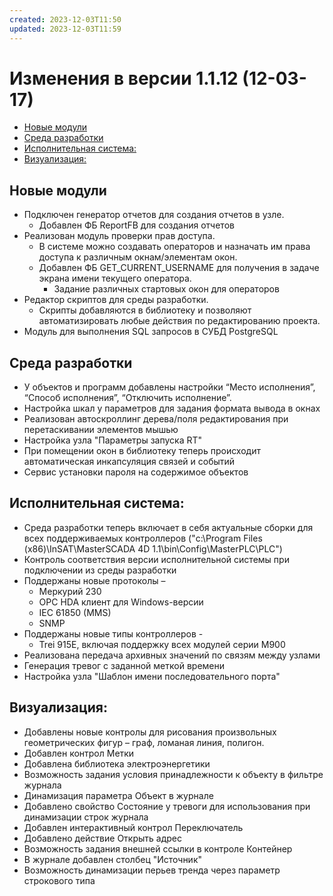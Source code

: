 ```yaml
---
created: 2023-12-03T11:50
updated: 2023-12-03T11:59
---
```

# Изменения в версии 1.1.12 (12-03-17)

- [Новые модули](#%D0%9D%D0%BE%D0%B2%D1%8B%D0%B5-%D0%BC%D0%BE%D0%B4%D1%83%D0%BB%D0%B8)
- [Среда разработки](#%D0%A1%D1%80%D0%B5%D0%B4%D0%B0-%D1%80%D0%B0%D0%B7%D1%80%D0%B0%D0%B1%D0%BE%D1%82%D0%BA%D0%B8)
- [Исполнительная система:](#%D0%98%D1%81%D0%BF%D0%BE%D0%BB%D0%BD%D0%B8%D1%82%D0%B5%D0%BB%D1%8C%D0%BD%D0%B0%D1%8F-%D1%81%D0%B8%D1%81%D1%82%D0%B5%D0%BC%D0%B0)
- [Визуализация:](#%D0%92%D0%B8%D0%B7%D1%83%D0%B0%D0%BB%D0%B8%D0%B7%D0%B0%D1%86%D0%B8%D1%8F)

## Новые модули

* Подключен генератор отчетов для создания отчетов в узле.
    * Добавлен ФБ ReportFB для создания отчетов
* Реализован модуль проверки прав доступа.
    * В системе можно создавать операторов и назначать им права доступа к различным окнам/элементам окон.
    * Добавлен ФБ GET_CURRENT_USERNAME для получения в задаче экрана имени текущего оператора.
        * Задание различных стартовых окон для операторов
* Редактор скриптов для среды разработки.
    * Скрипты добавляются в библиотеку и позволяют автоматизировать любые действия по редактированию проекта.
* Модуль для выполнения SQL запросов в СУБД PostgreSQL

## Среда разработки

* У объектов и программ добавлены настройки “Место исполнения”, “Способ исполнения”, “Отключить исполнение”.
* Настройка шкал у параметров для задания формата вывода в окнах
* Реализован автоскроллинг дерева/поля редактирования при перетаскивании элементов мышью
* Настройка узла "Параметры запуска RT"
* При помещении окон в библиотеку теперь происходит автоматическая инкапсуляция связей и событий
* Сервис установки пароля на содержимое объектов

## Исполнительная система:

* Среда разработки теперь включает в себя актуальные сборки для всех поддерживаемых контроллеров ("c:\Program Files (x86)\InSAT\MasterSCADA 4D 1.1\bin\Config\MasterPLC\PLC")
* Контроль соответствия версии исполнительной системы при подключении из среды разработки
* Поддержаны новые протоколы –
    * Меркурий 230
    * OPC HDA клиент для Windows-версии
    * IEC 61850 (MMS)
    * SNMP
* Поддержаны новые типы контроллеров -
    * Trei 915E, включая поддержку всех модулей серии M900
* Реализована передача архивных значений по связям между узлами
* Генерация тревог с заданной меткой времени
* Настройка узла "Шаблон имени последовательного порта"

## Визуализация:

* Добавлены новые контролы для рисования произвольных геометрических фигур – граф, ломаная линия, полигон.
* Добавлен контрол Метки
* Добавлена библиотека электроэнергетики
* Возможность задания условия принадлежности к объекту в фильтре журнала
* Динамизация параметра Объект в журнале
* Добавлено свойство Состояние у тревоги для использования при динамизации строк журнала
* Добавлен интерактивный контрол Переключатель
* Добавлено действие Открыть адрес
* Возможность задания внешней ссылки в контроле Контейнер
* В журнале добавлен столбец "Источник"
* Возможность динамизации перьев тренда через параметр строкового типа
